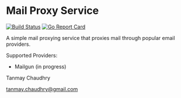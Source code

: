 # Mail Proxy Service
[![Build Status](https://travis-ci.org/tchaudhry91/mail-proxy-svc.svg?branch=master)](https://travis-ci.org/tchaudhry91/mail-proxy-svc)
[![Go Report Card](https://goreportcard.com/badge/github.com/tchaudhry91/mail-proxy-svc)](https://goreportcard.com/report/github.com/tchaudhry91/mail-proxy-svc)

A simple mail proxying service that proxies mail through popular email providers.

Supported Providers:
- Mailgun (in progress)

Tanmay Chaudhry

tanmay.chaudhry@gmail.com

